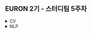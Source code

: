 ## EURON 2기 - 스터디팀 5주차
<details>
<summary>CV</summary>
<div markdown="1">    
  
  <br />
  
  | 주차 | 내용             | 발표자                               | 발표자료 |
| ---- | ---------------- | ------------------------------------ | -------- |
| 5    | cs231n 5주차     | 민소연, 안서연                 | [📚]()    |



## **Assignment**

### **📍 5주차 예습과제 (~4/4)**

1️⃣ CS231N 5강을 수강하고, 요약 및 정리한 내용을 깃허브에 업로드  
2️⃣ (선택) 질문 사항이나 공유하고 싶은 내용 `Ewha-Euron/2022-1-Euron-CV` issue에 추가  

**예습과제 제출 방법**

> 해당 파일을 master branch에 업로드하신 후 해당 master branch에서 pull request 를 진행해주세요.
> 

### **📍 4주차 복습과제 (~4/4)**

- [https://cs231n.github.io/assignments2021/assignment1/](https://cs231n.github.io/assignments2021/assignment1/)의 `Q3: Implement a Softmax classifier` 을 완료해주세요.
    
    1️⃣ `softmax.ipynb` 을 완료하신 후, `.py` 파일로 변환해서 제출해주세요. (모든 cell을 하나의 py 파일에 합쳐주세요)  
    - 파일명: `main_softmax.py`  
    
    2️⃣ `softmax.py` 을 제출해주세요.  
    

**복습과제 제출 방법**

> 해당 파일을 Week_5 branch에 업로드하신 후 해당 Week_5 branch에서 pull request 를 진행해주세요.
> 

## **Due**

- 5주차 예습과제
    - **4월 4일**까지 제출합니다.
- 4주차 복습과제
    - **4월 4일**까지 제출합니다.

## **Extra-Credit**

- [https://github.com/deeplearningzerotoall](https://github.com/deeplearningzerotoall)
    - `lab-08` ~ `lab-09` 을 진행해주세요.

  
</div>
</details>

<details>
<summary>NLP</summary>
<div markdown="1">       


| 주차 | 내용             | 발표자                               | 발표자료 |
| ---- | ---------------- | ------------------------------------ | -------- |
| 5    | cs224n 5주차     | 김소민, 임세영                   | [📚]()    |

## Assignment
  
### 📍 예습과제(~4/4)
  
1️⃣ CS224N 5강을 수강하고, 요약 및 정리한 내용을 깃허브에 업로드

2️⃣ (선택) 질문 사항이나 공유하고 싶은 내용 깃허브 issue에 추가
- 과제 제출 방법
    - 레포: (origin) Ewha-Euron/2022-1-Euron-NLP
    - issue 추가
        - 제목: [5주차] 질문 있습니다/~ 내용 공유합니다.
        - label:
            - 강의 내용 중 이해가 잘 되지 않는 부분 `question`
            - 강의에는 없지만 추가로 궁금한 사항 `question`
            - 강의에는 없지만 추가로 공유하고 싶은 내용 `share`

### 예습과제 제출 방법
  
> 해당 파일을 `master` branch에 업로드하신 후 해당 `master`  branch에서  `pull request` 를 진행해주세요.
  
- 과제 제출 방법
    - 레포: (origin) username/2022-1-Euron-Study-Assignments
    - 브랜치: `master`
    - 해당 주차 브랜치에 과제 업로드하고 Pull Request, 이때 label은 `예습과제`
  
### 📍 복습과제(~4/4)

1️⃣  CS224N Assignment2 문제 Q2의 (b), (c) 풀어서 제출 
  
  - [CS224N 2019 Assignment2 문제](https://web.stanford.edu/class/archive/cs/cs224n/cs224n.1194/assignments/a2.pdf)
  - [CS224N 2019 Assignment2 코드](https://web.stanford.edu/class/archive/cs/cs224n/cs224n.1194/assignments/a2.zip) 
  
### 복습과제 제출 방법
  
> 해당 파일을 `Week_5` branch에 업로드하신 후 해당 `Week_5`  branch에서  `pull request` 를 진행해주세요.
  
- 과제 제출 방법
    - 레포: (origin) username/2022-1-Euron-Study-Assignments
    - 브랜치: `Week_5`
    - 해당 주차 브랜치에 과제 업로드하고 Pull Request, 이때 label은 `NLP` , `복습과제`
  

## Due
  
📍 **4월 4일**까지 제출합니다.


</div>
</details>
